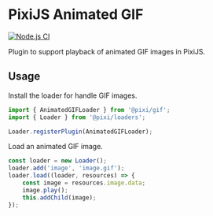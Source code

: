 # PixiJS Animated GIF

[![Node.js CI](https://github.com/pixijs/gif/actions/workflows/nodejs.yml/badge.svg?branch=master)](https://github.com/pixijs/gif/actions/workflows/nodejs.yml)

Plugin to support playback of animated GIF images in PixiJS.

## Usage

Install the loader for handle GIF images.

```ts
import { AnimatedGIFLoader } from '@pixi/gif';
import { Loader } from '@pixi/loaders';

Loader.registerPlugin(AnimatedGIFLoader);
```

Load an animated GIF image.

```ts
const loader = new Loader();
loader.add('image', 'image.gif');
loader.load((loader, resources) => {
    const image = resources.image.data;
    image.play();
    this.addChild(image);
});
```